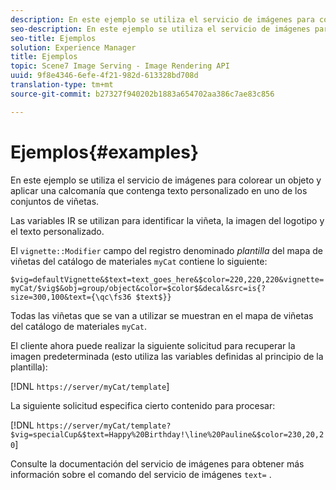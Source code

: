 ```yaml
---
description: En este ejemplo se utiliza el servicio de imágenes para colorear un objeto y aplicar una calcomanía que contenga texto personalizado en uno de los conjuntos de viñetas.
seo-description: En este ejemplo se utiliza el servicio de imágenes para colorear un objeto y aplicar una calcomanía que contenga texto personalizado en uno de los conjuntos de viñetas.
seo-title: Ejemplos
solution: Experience Manager
title: Ejemplos
topic: Scene7 Image Serving - Image Rendering API
uuid: 9f8e4346-6efe-4f21-982d-613328bd708d
translation-type: tm+mt
source-git-commit: b27327f940202b1883a654702aa386c7ae83c856

---
```



# Ejemplos{#examples}

En este ejemplo se utiliza el servicio de imágenes para colorear un objeto y aplicar una calcomanía que contenga texto personalizado en uno de los conjuntos de viñetas.

Las variables IR se utilizan para identificar la viñeta, la imagen del logotipo y el texto personalizado.

El `vignette::Modifier` campo del registro denominado *plantilla* del mapa de viñetas del catálogo de materiales `myCat` contiene lo siguiente:

`$vig=defaultVignette&$text=text_goes_here&$color=220,220,220&vignette=myCat/$vig$&obj=group/object&color=$color$&decal&src=is{?size=300,100&text={\qc\fs36 $text$}}`

Todas las viñetas que se van a utilizar se muestran en el mapa de viñetas del catálogo de materiales `myCat`.

El cliente ahora puede realizar la siguiente solicitud para recuperar la imagen predeterminada (esto utiliza las variables definidas al principio de la plantilla):

[!DNL `https://server/myCat/template`]

La siguiente solicitud especifica cierto contenido para procesar:

[!DNL `https://server/myCat/template?$vig=specialCup&$text=Happy%20Birthday!\line%20Pauline&$color=230,20,20`]

Consulte la documentación del servicio de imágenes para obtener más información sobre el comando del servicio de imágenes `text=` .
